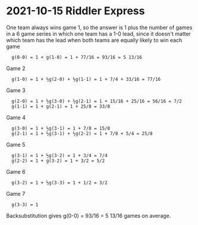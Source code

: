 2021-10-15 Riddler Express
==========================
One team always wins game 1, so the answer is 1 plus the number of
games in a 6 game series in which one team has a 1-0 lead, since it doesn't
matter which team has the lead when both teams are equally likely to win
each game
```
  g(0-0) = 1 + g(1-0) = 1 + 77/16 = 93/16 = 5 13/16
```

Game 2
```
  g(1-0) = 1 + ½g(2-0) + ½g(1-1) = 1 + 7/4 + 33/16 = 77/16
```

Game 3
```
  g(2-0) = 1 + ½g(3-0) + ½g(2-1) = 1 + 15/16 + 25/16 = 56/16 = 7/2
  g(1-1) = 1 + g(2-1) = 1 + 25/8 = 33/8
```

Game 4
```
  g(3-0) = 1 + ½g(3-1) = 1 + 7/8 = 15/8
  g(2-1) = 1 + ½g(3-1) + ½g(2-2) = 1 + 7/8 + 5/4 = 25/8
```

Game 5
```
  g(3-1) = 1 + ½g(3-2) = 1 + 3/4 = 7/4
  g(2-2) = 1 + g(3-2) = 1 + 3/2 = 5/2
```

Game 6
```
  g(3-2) = 1 + ½g(3-3) = 1 + 1/2 = 3/2
```

Game 7
```
  g(3-3) = 1
```

Backsubstitution gives g(0-0) = 93/16 = 5 13/16 games on average.
